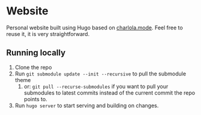 # Website

Personal website built using Hugo based on [charlola.mode](https://github.com/charlola/hugo-theme-charlolamode). Feel free to reuse it, it is very straightforward.

## Running locally

1. Clone the repo
2. Run `git submodule update --init --recursive` to pull the submodule theme
   1. or: `git pull --recurse-submodules` if you want to pull your submodules to latest commits instead of the current commit the repo points to.
3. Run `hugo server` to start serving and building on changes.
